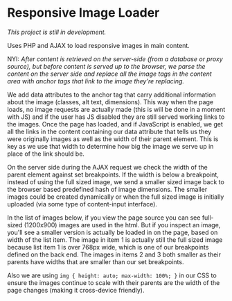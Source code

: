 # Responsive Image Loader

*This project is still in development.*

Uses PHP and AJAX to load responsive images in main content.

NYI: *After content is retrieved on the server-side (from a database or proxy source), but before content is served up to the browser, we parse the content on the server side and replace all the image tags in the content area with anchor tags that link to the image they're replacing.*

We add data attributes to the anchor tag that carry additional information about the image (classes, alt text, dimensions). This way when the page loads, no image requests are actually made (this is will be done in a moment with JS) and if the user has JS disabled they are still served working links to the images. Once the page has loaded, and if JavaScript is enabled, we get all the links in the content containing our data attribute that tells us they were originally images as well as the width of their parent element. This is key as we use that width to determine how big the image we serve up in place of the link should be.

On the server side during the AJAX request we check the width of the parent element against set breakpoints. If the width is below a breakpoint, instead of using the full sized image, we send a smaller sized image back to the browser based predefined hash of image dimensions. The smaller images could be created dynamically or when the full sized image is initially uploaded (via some type of content-input interface).

In the list of images below, if you view the page source you can see full-sized (1200x900) images are used in the html. But if you inspect an image, you'll see a smaller version is actually be loaded in on the page, based on width of the list item. The image in item 1 is actually still the full sized image because list item 1 is over 768px wide, which is one of our breakpoints defined on the back end. The images in items 2 and 3 both smaller as their parents have widths that are smaller than our set breakpoints.

Also we are using `img { height: auto; max-width: 100%; }` in our CSS to ensure the images continue to scale with their parents are the width of the page changes (making it cross-device friendly).
